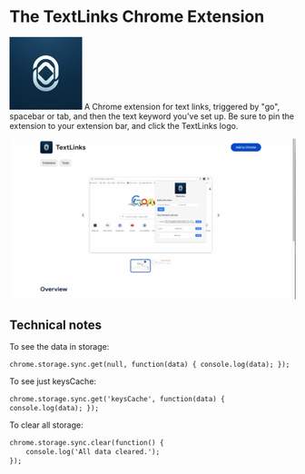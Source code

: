 # The TextLinks Chrome Extension

![TextLinks logo](images/icon128.png)
A Chrome extension for text links, triggered by "go", spacebar or tab, and then the
text keyword you've set up. Be sure to pin the extension to your extension bar,
and click the TextLinks logo.


![TextLinks demo gif](images/textlinks.gif)


## Technical notes

To see the data in storage:
```
chrome.storage.sync.get(null, function(data) { console.log(data); });
```

To see just keysCache:
```
chrome.storage.sync.get('keysCache', function(data) { console.log(data); });
```


To clear all storage:
```
chrome.storage.sync.clear(function() {
    console.log('All data cleared.');
});
```
